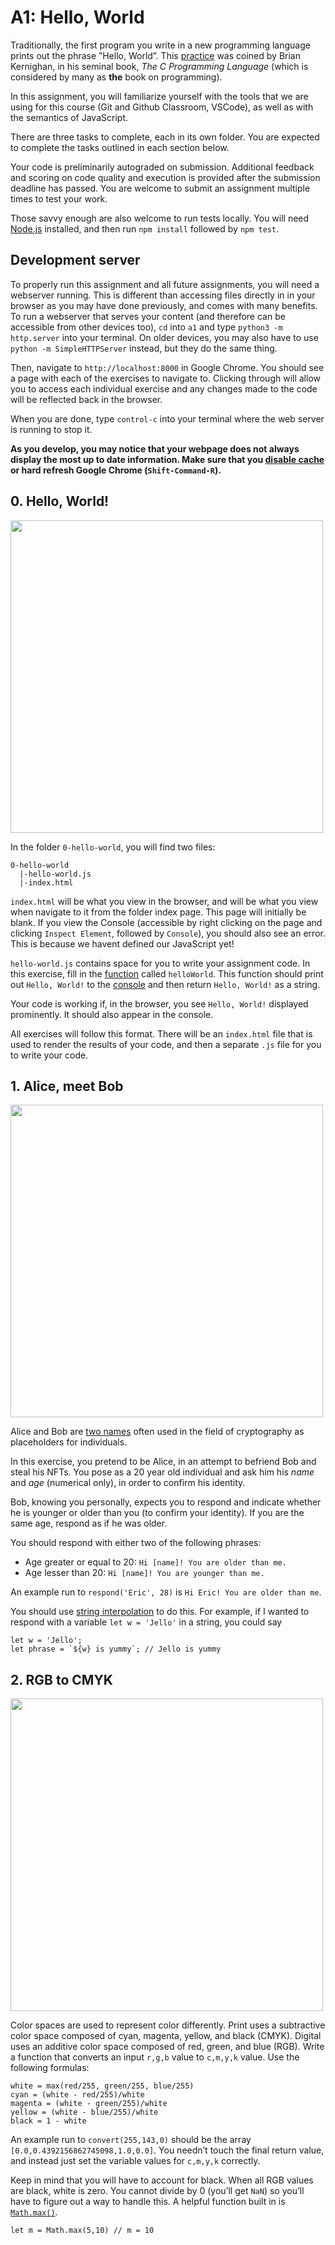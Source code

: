 # A1: Hello, World

Traditionally, the first program you write in a new programming language prints out the phrase ”Hello, World”. This [practice](https://en.wikipedia.org/wiki/%22Hello,_World!%22_program#History) was coined by Brian Kernighan, in his seminal book, *The C Programming Language* (which is considered by many as **the** book on programming).

In this assignment, you will familiarize yourself with the tools that we are using for this course (Git and Github Classroom, VSCode), as well as with the semantics of JavaScript. 

There are three tasks to complete, each in its own folder. You are expected to complete the tasks outlined in each section below. 

Your code is preliminarily autograded on submission. Additional feedback and scoring on code quality and execution is provided after the submission deadline has passed. You are welcome to submit an assignment multiple times to test your work.

Those savvy enough are also welcome to run tests locally. You will need [Node.js](https://nodejs.org/en/) installed, and then run `npm install` followed by `npm test`.

## Development server
To properly run this assignment and all future assignments, you will need a webserver running. This is different than accessing files directly in in your browser as you may have done previously, and comes with many benefits. To run a webserver that serves your content (and therefore can be accessible from other devices too), `cd` into `a1` and type `python3 -m http.server` into your terminal. On older devices, you may also have to use `python -m SimpleHTTPServer` instead, but they do the same thing. 

Then, navigate to `http://localhost:8000` in Google Chrome. You should see a page with each of the exercises to navigate to. Clicking through will allow you to access each individual exercise and any changes made to the code will be reflected back in the browser.

When you are done, type `control-c` into your terminal where the web server is running to stop it.

**As you develop, you may notice that your webpage does not always display the most up to date information. Make sure that you [disable cache](https://stackoverflow.com/a/7000899) or hard refresh Google Chrome (`Shift-Command-R`).**

## 0. Hello, World!

<img width="500" src="https://user-images.githubusercontent.com/207651/184189080-d594f49f-6e43-48d2-bc7e-a0d31618c50c.png">


In the folder `0-hello-world`, you will find two files:
```
0-hello-world
  |-hello-world.js
  |-index.html
```

`index.html` will be what you view in the browser, and will be what you view when navigate to it from the folder index page. This page will initially be blank. If you view the Console (accessible by right clicking on the page and clicking `Inspect Element`, followed by `Console`), you should also see an error. This is because we havent defined our JavaScript yet!

`hello-world.js` contains space for you to write your assignment code. In this exercise, fill in the [function](https://developer.mozilla.org/en-US/docs/Web/JavaScript/Reference/Statements/function) called `helloWorld`. This function should print out `Hello, World!` to the [console](https://www.geeksforgeeks.org/javascript-console-log-with-examples/) and then return `Hello, World!` as a string.

Your code is working if, in the browser, you see `Hello, World!` displayed prominently. It should also appear in the console.

All exercises will follow this format. There will be an `index.html` file that is used to render the results of your code, and then a separate `.js` file for you to write your code.

## 1. Alice, meet Bob

<img src="https://user-images.githubusercontent.com/207651/184188689-a8208f47-d96e-482a-87d3-c95bcb3ac77b.gif" width="500">

Alice and Bob are [two names](https://en.wikipedia.org/wiki/Alice_and_Bob) often used in the field of cryptography as placeholders for individuals. 

In this exercise, you pretend to be Alice, in an attempt to befriend Bob and steal his NFTs. You pose as a 20 year old individual and ask him his *name* and *age* (numerical only), in order to confirm his identity.

Bob, knowing you personally, expects you to respond and indicate whether he is younger or older than you (to confirm your identity). If you are the same age, respond as if he was older.

You should respond with either two of the following phrases:

* Age greater or equal to 20: `Hi [name]! You are older than me.`
* Age lesser than 20: `Hi [name]! You are younger than me.`

An example run to `respond('Eric', 28)` is `Hi Eric! You are older than me`.

You should use [string interpolation](https://developer.mozilla.org/en-US/docs/Web/JavaScript/Reference/Template_literals) to do this. For example, if I wanted to respond with a variable `let w = 'Jello'` in a string, you could say 
```
let w = 'Jello';
let phrase = `${w} is yummy`; // Jello is yummy
```
## 2. RGB to CMYK

<img src="https://user-images.githubusercontent.com/207651/184187571-264b74ce-9ba2-456f-b764-c007f029de97.gif" width="500">

Color spaces are used to represent color differently. Print uses a subtractive color space composed of cyan, magenta, yellow, and black (CMYK). Digital uses an additive color space composed of red, green, and blue (RGB). Write a function that converts an input `r,g,b` value to `c,m,y,k` value. Use the following formulas: 

```
white = max(red/255, green/255, blue/255)
cyan = (white - red/255)/white
magenta = (white - green/255)/white
yellow = (white - blue/255)/white
black = 1 - white
```

An example run to `convert(255,143,0)` should be the array `[0.0,0.4392156862745098,1.0,0.0]`. You needn’t touch the final return value, and instead just set the variable values for `c,m,y,k` correctly.

Keep in mind that you will have to account for black. When all RGB values are black, white is zero. You cannot divide by 0 (you’ll get `NaN`) so you’ll have to figure out a way to handle this. A helpful function built in is [`Math.max()`](https://developer.mozilla.org/en-US/docs/Web/JavaScript/Reference/Global_Objects/Math/max). 
```
let m = Math.max(5,10) // m = 10
```
